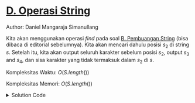 # [D. Operasi String](https://tlx.toki.id/courses/basic/chapters/11/problems/D)

Author: Daniel Mangaraja Simanullang

<!-- Masukkan penjelasan disini -->
Kita akan menggunakan operasi $find$ pada soal [B. Pembuangan String](https://tlx.toki.id/courses/basic/chapters/11/problems/B) (bisa dibaca di editorial sebelumnya). Kita akan mencari dahulu posisi $s_2$ di string $s$. Setelah itu, kita akan output seluruh karakter sebelum posisi $s_2$, output $s_3$ and $s_4$, dan sisa karakter yang tidak termaksuk dalam $s_2$ di $s$.

Kompleksitas Waktu: $O(S.length())$

Kompleksitas Memori: $O(S.length())$

<details>
  <summary>Solution Code</summary>

```c++
#include <bits/stdc++.h>
#include <ext/pb_ds/assoc_container.hpp>
#include <ext/pb_ds/tree_policy.hpp>
using namespace __gnu_pbds;
using namespace std;

// defines
#define int long long
#define debug(x) cerr << "(" << #x << "=" << x << "," << __LINE__ << ")\n";
#define sz(x) (int)(x).size()
#define all(x) begin(x), end(x)
#define rep(i, a, b) for (int i = a; i < (b); i++)

// constants
const int dx[4]{1, 0, -1, 0}, dy[4]{0, 1, 0, -1};
const char dir[4]{'D', 'R', 'U', 'L'};
const int mod = 1e9 + 7;
const int maxn = 2e5 + 5;
const double eps = 1e-9;

// typedefs
typedef long long ll;
typedef pair<int, int> pii;
typedef vector<int> vi;

// Template
template <class T>
using oset =
    tree<T, null_type, less<T>, rb_tree_tag, tree_order_statistics_node_update>;

// Mods
int mul(int a, int b, int MOD) { return ((a % MOD) * (b % MOD)) % MOD; }
int add(int a, int b, int MOD) { return (a + b) % MOD; }
int sub(int a, int b, int MOD) { return (MOD + a - b) % MOD; }

signed main() {
  ios_base::sync_with_stdio(false);
  cin.tie(NULL);
  string s, s2, s3, s4;
  cin >> s >> s2 >> s3 >> s4;
  s = s.erase(s.find(s2), s2.length());
  int pos = s.find(s3);
  for (int i = 0; i < pos; i++) {
    cout << s[i];
  }
  cout << s3;
  cout << s4;
  for (int i = pos + s3.size(); i < s.size(); i++) {
    cout << s[i];
  }

  return 0;
}
```
</details>

<!-- Tambahkan komentar apabila perlu

## Komentar
    
- Komentar I
- Komentar II

-->

<!-- Tambahkan referensi link materi yang berhubungan apabila perlu

## Materi Yang Berhubungan
    
- [Materi I](link-materi)
- [Materi II](link-materi)

-->

<!-- Tambahkan referensi link soal yang berhubungan apabila perlu

## Soal Yang Berhubungan
    
- [Nama Soal I](link-soal)
- [Nama Soal II](link-soal)

-->